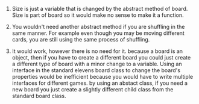 1. Size is just a variable that is changed by the abstract method of board. Size is part of board so it would make no sense to make it a function.

2. You wouldn't need another abstract method if you are shuffling in the same manner. For example even though you may be moving different cards, you are still using the same process of shuffling.

3. It would work, however there is no need for it. because a board is an object, then if you have to create a different board you could just create a different type of board with a minor change to a variable. Using an interface in the standard elevens board class to change the board's properties would be inefficient because you would have to write multiple interfaces for different games. by using an abstact class, if you need a new board you just create a slightly different child class from the standard board class.
